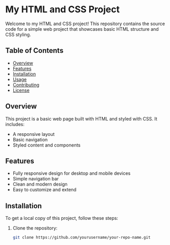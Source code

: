 # My HTML and CSS Project

Welcome to my HTML and CSS project! This repository contains the source code for a simple web project that showcases basic HTML structure and CSS styling.

## Table of Contents
- [Overview](#overview)
- [Features](#features)
- [Installation](#installation)
- [Usage](#usage)
- [Contributing](#contributing)
- [License](#license)

## Overview
This project is a basic web page built with HTML and styled with CSS. It includes:
- A responsive layout
- Basic navigation
- Styled content and components

## Features
- Fully responsive design for desktop and mobile devices
- Simple navigation bar
- Clean and modern design
- Easy to customize and extend

## Installation
To get a local copy of this project, follow these steps:

1. Clone the repository:
   ```bash
   git clone https://github.com/yourusername/your-repo-name.git
